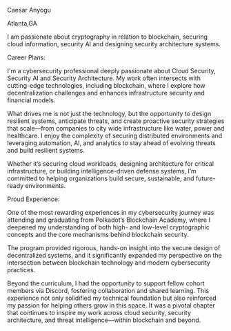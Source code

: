 Caesar Anyogu

Atlanta,GA

I am passionate about cryptography in relation to blockchain, securing cloud information, security AI and designing security architecture systems.

Career Plans:

I'm a cybersecurity professional deeply passionate about Cloud Security, Security AI and Security Architecture. My work often intersects with cutting-edge technologies, including blockchain, where I explore how decentralization challenges and enhances infrastructure security and financial models.

What drives me is not just the technology, but the opportunity to design resilient systems, anticipate threats, and create proactive security strategies that scale—from companies to city wide infrastructure like water, power and healthcare. I enjoy the complexity of securing distributed environments and leveraging automation, AI, and analytics to stay ahead of evolving threats and build resilient systems.

Whether it’s securing cloud workloads, designing architecture for critical infrastructure, or building intelligence-driven defense systems, I’m committed to helping organizations build secure, sustainable, and future-ready environments.

Proud Experience:

One of the most rewarding experiences in my cybersecurity journey was attending and graduating from Polkadot’s Blockchain Academy, where I deepened my understanding of both high- and low-level cryptographic concepts and the core mechanisms behind blockchain security.

The program provided rigorous, hands-on insight into the secure design of decentralized systems, and it significantly expanded my perspective on the intersection between blockchain technology and modern cybersecurity practices.

Beyond the curriculum, I had the opportunity to support fellow cohort members via Discord, fostering collaboration and shared learning. This experience not only solidified my technical foundation but also reinforced my passion for helping others grow in this space. It was a pivotal chapter that continues to inspire my work across cloud security, security architecture, and threat intelligence—within blockchain and beyond.

